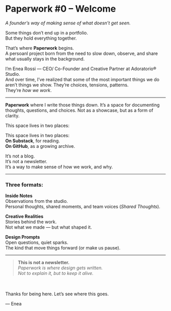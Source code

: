 # Paperwork #0 – Welcome
*A founder’s way of making sense of what doesn’t get seen.*

Some things don’t end up in a portfolio.  
But they hold everything together.

That’s where **Paperwork** begins.  
A persoanl project born from the need to slow down, observe, and share what usually stays in the background.

I’m Enea Rossi — CEO/ Co-Founder and Creative Partner at Adoratorio® Studio.  
And over time, I’ve realized that some of the most important things we do  
aren’t things we show. They’re choices, tensions, patterns.  
They’re *how we work*.

---

**Paperwork** where I write those things down.
It’s a space for documenting thoughts, questions, and choices. Not as a showcase, but as a form of clarity.

This space lives in two places:

This space lives in two places:  
**On Substack**, for reading.  
**On GitHub**, as a growing archive.

It’s not a blog.  
It’s not a newsletter.  
It’s a way to make sense of how we work, and why.

---

### Three formats:

**Inside Notes**  
Observations from the studio.  
Personal thoughts, shared moments, and team voices (*Shared Thoughts*).

**Creative Realities**  
Stories behind the work.  
Not what we made — but what shaped it.

**Design Prompts**  
Open questions, quiet sparks.  
The kind that move things forward (or make us pause).

---

> <b>This is not a newsletter.</b> </br>
> <i>Paperwork is where design gets written.</i> </br>
> <i>Not to explain it, but to keep it alive.</i>

</br></br>
Thanks for being here.
Let’s see where this goes.


— Enea
